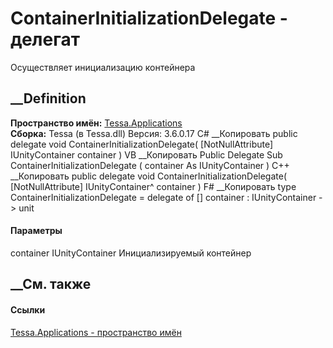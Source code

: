 # ContainerInitializationDelegate - делегат
Осуществляет инициализацию контейнера
## __Definition
 **Пространство имён:** [Tessa.Applications](N_Tessa_Applications.htm)  
 **Сборка:** Tessa (в Tessa.dll) Версия: 3.6.0.17
C# __Копировать
     public delegate void ContainerInitializationDelegate(
    	[NotNullAttribute] IUnityContainer container
    )
VB __Копировать
     Public Delegate Sub ContainerInitializationDelegate ( 
    	<NotNullAttribute> container As IUnityContainer
    )
C++ __Копировать
     public delegate void ContainerInitializationDelegate(
    	[NotNullAttribute] IUnityContainer^ container
    )
F# __Копировать
     type ContainerInitializationDelegate = 
        delegate of 
            [<NotNullAttribute>] container : IUnityContainer -> unit
#### Параметры
container IUnityContainer
     Инициализируемый контейнер 
## __См. также
#### Ссылки
[Tessa.Applications - пространство имён](N_Tessa_Applications.htm)
